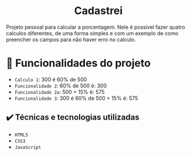 <h1 align="center"> Cadastrei </h1>
Projeto pessoal para calcular a porcentagem. Nele é possível fazer quatro calculos diferentes, de uma forma simples e com um exemplo de como preencher os campos para não haver erro no calculo.

# :hammer: Funcionalidades do projeto

- `Calculo 1`: 300 é 60% de 500
- `Funcionalidade 2`: 60% de 500 é: 300
- `Funcionalidade 2a`:  500 + 15% é: 575
- `Funcionalidade 3`: 300 é 60% de 500 + 15% é: 575

## ✔️ Técnicas e tecnologias utilizadas
- ``HTML5``
- ``CSS3``
- ``JavaScript``
